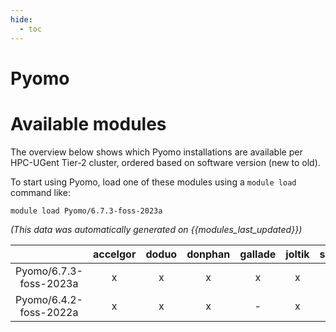 ```yaml
---
hide:
  - toc
---
```


Pyomo
=====

# Available modules


The overview below shows which Pyomo installations are available per HPC-UGent Tier-2 cluster, ordered based on software version (new to old).

To start using Pyomo, load one of these modules using a `module load` command like:

```shell
module load Pyomo/6.7.3-foss-2023a
```

*(This data was automatically generated on {{modules_last_updated}})*  

| |accelgor|doduo|donphan|gallade|joltik|shinx|skitty|
| :---: | :---: | :---: | :---: | :---: | :---: | :---: | :---: |
|Pyomo/6.7.3-foss-2023a|x|x|x|x|x|x|x|
|Pyomo/6.4.2-foss-2022a|x|x|x|-|x|-|-|
